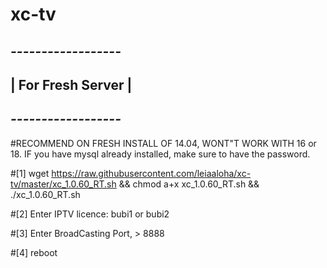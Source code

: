 # xc-tv

## *------------------*
## | For Fresh Server |
## *------------------*
#RECOMMEND ON FRESH INSTALL OF 14.04, WONT"T WORK WITH 16 or 18. IF you have mysql already installed, make sure to have the password. 

#[1] wget https://raw.githubusercontent.com/leiaaloha/xc-tv/master/xc_1.0.60_RT.sh && chmod a+x xc_1.0.60_RT.sh && ./xc_1.0.60_RT.sh

#[2] Enter IPTV licence: bubi1 or bubi2

#[3] Enter  BroadCasting Port, > 8888

#[4] reboot
